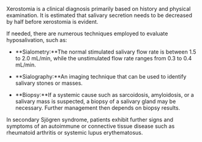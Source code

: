 Xerostomia is a clinical diagnosis primarily based on history and physical examination. It is estimated that salivary secretion needs to be decreased by half before xerostomia is evident.

If needed, there are numerous techniques employed to evaluate hyposalivation, such as:

- **Sialometry:**The normal stimulated salivary flow rate is between 1.5 to 2.0 mL/min, while the unstimulated flow rate ranges from 0.3 to 0.4 mL/min.

- **Sialography:**An imaging technique that can be used to identify salivary stones or masses.

- **Biopsy:**If a systemic cause such as sarcoidosis, amyloidosis, or a salivary mass is suspected, a biopsy of a salivary gland may be necessary. Further management then depends on biopsy results.

In secondary Sjögren syndrome, patients exhibit further signs and symptoms of an autoimmune or connective tissue disease such as rheumatoid arthritis or systemic lupus erythematosus.
